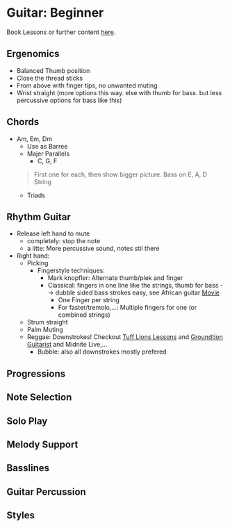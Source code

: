 # Guitar: Beginner

Book Lessons or further content [here](https://onelovebreath.com/products/lesson-music).
## Ergenomics
- Balanced Thumb position
- Close the thread sticks
- From above with finger tips, no unwanted muting
- Wrist straight (more options this way. else with thumb for bass. but less percussive options for bass like this)


## Chords
- Am, Em, Dm
    - Use as Barree
    - Majer Parallels
        - C, G, F
    > First one for each, then show bigger picture. Bass on E, A, D String
    - Triads

## Rhythm Guitar
- Release left hand to mute
    - completely: stop the note
    - a litte: More percussive sound, notes stil there
- Right hand:
    - Picking
        - Fingerstyle techniques:
            - Mark knopfler: Alternate thumb/plek and finger
            - Classical: fingers in one line like the strings, thumb for bass
                --> dubble sided bass strokes easy, see African guitar [Movie](oneLoveBreath.com?todo)
                - One Finger per string
                - For faster/tremolo,...: Multiple fingers for one (or combined strings)
    - Strum straight
    - Palm Muting
    - Reggae: Downstrokes! Checkout [Tuff Lions Lessons]() and [Groundtion Guitarist]() and Midnite Live,...
        - Bubble: also all downstrokes mostly prefered

## Progressions

## Note Selection

## Solo Play

## Melody Support

## Basslines

## Guitar Percussion

## Styles
